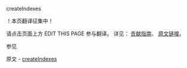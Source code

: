  createIndexes

 ！本页翻译征集中！

请点击页面上方 EDIT THIS PAGE 参与翻译。
详见：
[贡献指南]( https://github.com/whaleal/MongoDB-Manual-zh/blob/master/CONTRIBUTING.md )、
[原文链接](  https://docs.mongodb.com/manual/reference/command/createIndexes/  )。

 参见

原文 - [createIndexes]( https://docs.mongodb.com/manual/reference/command/createIndexes/ )

